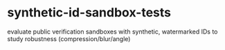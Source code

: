 # synthetic-id-sandbox-tests
evaluate public verification sandboxes with synthetic, watermarked IDs to study robustness (compression/blur/angle)
